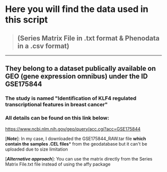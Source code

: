 # Here you will find the data used in this script 
>## (Series Matrix File in .txt format  & Phenodata in a .csv format)
***
## They belong to a dataset publically available on GEO (gene expression omnibus) under the ID GSE175844
### The study is named "Identification of KLF4 regulated transcriptional features in breast cancer"
### All details can be found on this link below:
https://www.ncbi.nlm.nih.gov/geo/query/acc.cgi?acc=GSE175844

[***Note***]: In my case, I downloaded the GSE175844_RAW.tar file **which contain the samples .CEL files*** from the geodatabase but it can't be uploaded due to size limitation

[***Alternative approach***]: You can use the matrix directly from the Series Matrix File.txt file instead of using the affy package
